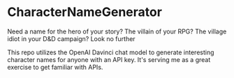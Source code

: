 # CharacterNameGenerator
Need a name for the hero of your story? The villain of your RPG? The village idiot in your D&amp;D campaign? Look no further

This repo utilizes the OpenAI Davinci chat model to generate interesting character names for anyone with an API key. It's serving me as a great exercise to get familiar with APIs.
